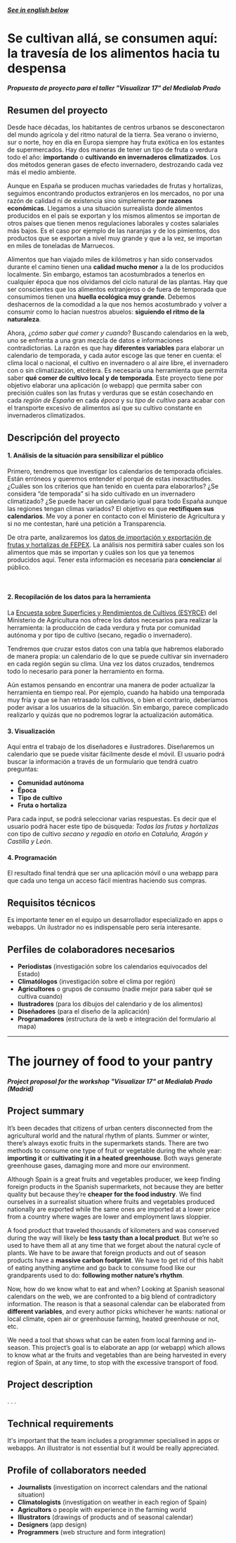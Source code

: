 ##### [See in english below](#the-journey-of-food-to-your-pantry)


# Se cultivan allá, se consumen aquí: </br> la travesía de los alimentos hacia tu despensa
##### Propuesta de proyecto para el taller "Visualizar 17" del Medialab Prado


## Resumen del proyecto
Desde hace décadas, los habitantes de centros urbanos se desconectaron del mundo agrícola y del ritmo natural de la tierra. Sea verano o invierno, sur o norte, hoy en día en Europa siempre hay fruta exótica en los estantes de supermercados. Hay dos maneras de tener un tipo de fruta o verdura todo el año: **importando** o **cultivando en invernaderos climatizados**. Los dos métodos generan gases de efecto invernadero, destrozando cada vez más el medio ambiente.

Aunque en España se producen muchas variedades de frutas y hortalizas, seguimos encontrando productos extranjeros en los mercados, no por una razón de calidad ni de existencia sino simplemente **por razones económicas**. Llegamos a una situación surrealista donde alimentos producidos en el país se exportan y los mismos alimentos se importan de otros países que tienen menos regulaciones laborales y costes salariales más bajos. Es el caso por ejemplo de las naranjas y de los pimientos, dos productos que se exportan a nivel muy grande y que a la vez, se importan en miles de toneladas de Marruecos.

Alimentos que han viajado miles de kilómetros y han sido conservados durante el camino tienen una **calidad mucho menor** a la de los producidos localmente. Sin embargo, estamos tan acostumbrados a tenerlos en cualquier época que nos olvidamos del ciclo natural de las plantas. Hay que ser conscientes que los alimentos extranjeros o de fuera de temporada que consumimos tienen una **huella ecológica muy grande**. Debemos deshacernos de la comodidad a la que nos hemos acostumbrado y volver a consumir como lo hacían nuestros abuelos: **siguiendo el ritmo de la naturaleza**.

Ahora, ¿*cómo saber qué comer y cuando*? Buscando calendarios en la web, uno se enfrenta a una gran mezcla de datos e informaciones contradictorias. La razón es que hay **diferentes variables** para elaborar un calendario de temporada, y cada autor escoge las que tener en cuenta: el clima local o nacional, el cultivo en invernadero o al aire libre, el invernadero con o sin climatización, etcétera. Es necesaria una herramienta que permita saber **qué comer de cultivo local y de temporada**. Este proyecto tiene por objetivo elaborar una aplicación (o webapp) que permita saber con precisión cuáles son las frutas y verduras que se están cosechando en cada *región de España* en cada *época* y su *tipo de cultivo* para acabar con el transporte excesivo de alimentos así que su cultivo constante en invernaderos climatizados.

## Descripción del proyecto

#### 1. Análisis de la situación para sensibilizar el público
Primero, tendremos que investigar los calendarios de temporada oficiales. Están erróneos y queremos entender el porqué de estas inexactitudes. ¿Cuáles son los criterios que han tenido en cuenta para elaborarlos? ¿Se considera “de temporada” si ha sido cultivado en un invernadero climatizado? ¿Se puede hacer un calendario igual para todo España aunque las regiones tengan climas variados? El objetivo es que **rectifiquen sus calendarios**. Me voy a poner en contacto con el Ministerio de Agricultura y si no me contestan, haré una petición a Transparencia. 
 
De otra parte, analizaremos los [datos de importación y exportación de frutas y hortalizas de FEPEX](http://www.fepex.es/datos-del-sector/exportacion-importacion-espa%C3%B1ola-frutas-hortalizas). La análisis nos permitirá saber cuales son los alimentos que más se importan y cuáles son los que ya tenemos producidos aquí. Tener esta información es necesaria para **concienciar** al público.

  
#### 2. Recopilación de los datos para la herramienta
La [Encuesta sobre Superficies y Rendimientos de Cultivos (ESYRCE)](http://www.mapama.gob.es/es/estadistica/temas/estadisticas-agrarias/espana2016web_tcm7-452544.pdf ) del Ministerio de Agricultura nos ofrece los datos necesarios para realizar la herramienta: la producción de cada verdura y fruta por comunidad autónoma y por tipo de cultivo (secano, regadío o invernadero). 
 
Tendremos que cruzar estos datos con una tabla que habremos elaborado de manera propia: un calendario de lo que se puede cultivar sin invernadero en cada región según su clima. Una vez los datos cruzados, tendremos todo lo necesario para poner la herramiento en forma.
 
Aún estamos pensando en encontrar una manera de poder actualizar la herramienta en tiempo real. Por ejemplo, cuando ha habido una temporada muy fría y que se han retrasado los cultivos, o bien el contrario, deberíamos poder avisar a los usuarios de la situación. Sin embargo, parece complicado realizarlo y quizás que no podremos lograr la actualización automática.


#### 3. Visualización
Aquí entra el trabajo de los diseñadores e ilustradores. Diseñaremos un calendario que se puede visitar fácilmente desde el móvil. El usuario podrá buscar la información a través de un formulario que tendrá cuatro preguntas:
- **Comunidad autónoma**
- **Época**
- **Tipo de cultivo**
- **Fruta o hortaliza**
 
Para cada input, se podrá seleccionar varias respuestas. Es decir que el usuario podrá hacer este tipo de búsqueda: *Todas las frutas y hortalizas* con tipo de cultivo *secano y regadío* en *otoño* en *Cataluña, Aragón y Castilla y León*.


#### 4. Programación
El resultado final tendrá que ser una aplicación móvil o una webapp para que cada uno tenga un acceso fácil mientras haciendo sus compras.


## Requisitos técnicos
Es importante tener en el equipo un desarrollador especializado en apps o webapps. Un ilustrador no es indispensable pero sería interesante.


## Perfiles de colaboradores necesarios
- **Periodistas** (investigación sobre los calendarios equivocados del Estado)
- **Climatólogos** (investigación sobre el clima por región)
- **Agricultores** o grupos de consumo (nadie mejor para saber qué se cultiva cuando)
- **Ilustradores** (para los dibujos del calendario y de los alimentos)
- **Diseñadores** (para el diseño de la aplicación)
- **Programadores** (estructura de la web e integración del formulario al mapa)


----------------------------------------------------------------------------------------------------



# The journey of food to your pantry
##### Project proposal for the workshop "Visualizar 17" at Medialab Prado (Madrid)

## Project summary
It’s been decades that citizens of urban centers disconnected from the agricultural world and the natural rhythm of plants. Summer or winter, there’s always exotic fruits in the supermarkets stands. There are two methods to consume one type of fruit or vegetable during the whole year: **importing it** or **cultivating it in a heated greenhouse**. Both ways generate greenhouse gases, damaging more and more our environment.

Although Spain is a great fruits and vegetables producer, we keep finding foreign products in the Spanish supermarkets, not because they are better quality but because they’re **cheaper for the food industry**. We find ourselves in a surrealist situation where fruits and vegetables produced nationally are exported while the same ones are imported at a lower price from a country where wages are lower and employment laws sloppier.

A food product that traveled thousands of kilometers and was conserved during the way will likely be **less tasty than a local product**. But we’re so used to have them all at any time that we forget about the natural cycle of plants. We have to be aware that foreign products and out of season products have a **massive carbon footprint**. We have to get rid of this habit of eating anything anytime and go back to consume food like our grandparents used to do: **following mother nature’s rhythm**.

Now, how do we know what to eat and when? Looking at Spanish seasonal calendars on the web, we are confronted to a big blend of contradictory information. The reason is that a seasonal calendar can be elaborated from **different variables**, and every author picks whichever he wants: national or local climate, open air or greenhouse farming, heated greenhouse or not, etc.

We need a tool that shows what can be eaten from local farming and in-season. This project’s goal is to elaborate an app (or webapp) which allows to know what ar the fruits and vegetables than are being harvested in every region of Spain, at any time, to stop with the excessive transport of food.


## Project description
.
.
.

## Technical requirements
It's important that the team includes a programmer specialised in apps or webapps. An illustrator is not essential but it would be really appreciated.


## Profile of collaborators needed
- **Journalists** (investigation on incorrect calendars and the national situation)
- **Climatologists** (investigation on weather in each region of Spain)
- **Agricultors** o people with experience in the farming world
- **Illustrators** (drawings of products and of seasonal calendar)
- **Designers** (app design)
- **Programmers** (web structure and form integration)

